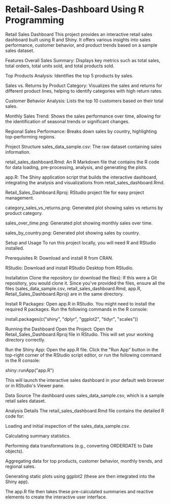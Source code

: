 # Retail-Sales-Dashboard Using R Programming
Retail Sales Dashboard
This project provides an interactive retail sales dashboard built using R and Shiny. It offers various insights into sales performance, customer behavior, and product trends based on a sample sales dataset.

Features
Overall Sales Summary: Displays key metrics such as total sales, total orders, total units sold, and total products sold.

Top Products Analysis: Identifies the top 5 products by sales.

Sales vs. Returns by Product Category: Visualizes the sales and returns for different product lines, helping to identify categories with high return rates.

Customer Behavior Analysis: Lists the top 10 customers based on their total sales.

Monthly Sales Trend: Shows the sales performance over time, allowing for the identification of seasonal trends or significant changes.

Regional Sales Performance: Breaks down sales by country, highlighting top-performing regions.

Project Structure
sales_data_sample.csv: The raw dataset containing sales information.

retail_sales_dashboard.Rmd: An R Markdown file that contains the R code for data loading, pre-processing, analysis, and generating the plots.

app.R: The Shiny application script that builds the interactive dashboard, integrating the analysis and visualizations from retail_sales_dashboard.Rmd.

Retail_Sales_Dashboard.Rproj: RStudio project file for easy project management.

category_sales_vs_returns.png: Generated plot showing sales vs returns by product category.

sales_over_time.png: Generated plot showing monthly sales over time.

sales_by_country.png: Generated plot showing sales by country.

Setup and Usage
To run this project locally, you will need R and RStudio installed.

Prerequisites
R: Download and install R from CRAN.

RStudio: Download and install RStudio Desktop from RStudio.

Installation
Clone the repository (or download the files):
If this were a Git repository, you would clone it. Since you've provided the files, ensure all the files (sales_data_sample.csv, retail_sales_dashboard.Rmd, app.R, Retail_Sales_Dashboard.Rproj) are in the same directory.

Install R Packages:
Open app.R in RStudio. You might need to install the required R packages. Run the following commands in the R console:

install.packages(c("shiny", "dplyr", "ggplot2", "tidyr", "scales"))

Running the Dashboard
Open the Project:
Open the Retail_Sales_Dashboard.Rproj file in RStudio. This will set your working directory correctly.

Run the Shiny App:
Open the app.R file. Click the "Run App" button in the top-right corner of the RStudio script editor, or run the following command in the R console:

shiny::runApp("app.R")

This will launch the interactive sales dashboard in your default web browser or in RStudio's Viewer pane.

Data Source
The dashboard uses sales_data_sample.csv, which is a sample retail sales dataset.

Analysis Details
The retail_sales_dashboard.Rmd file contains the detailed R code for:

Loading and initial inspection of the sales_data_sample.csv.

Calculating summary statistics.

Performing data transformations (e.g., converting ORDERDATE to Date objects).

Aggregating data for top products, customer behavior, monthly trends, and regional sales.

Generating static plots using ggplot2 (these are then integrated into the Shiny app).

The app.R file then takes these pre-calculated summaries and reactive elements to create the interactive user interface.
